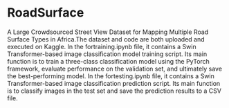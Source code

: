 # RoadSurface
 A Large Crowdsourced Street View Dataset for Mapping Multiple Road Surface Types in Africa.The dataset and code are both uploaded and executed on Kaggle.
In the fortraining.ipynb file, it contains a Swin Transformer-based image classification model training script. Its main function is to train a three-class classification model using the PyTorch framework, evaluate performance on the validation set, and ultimately save the best-performing model.
In the fortesting.ipynb file, it contains a Swin Transformer-based image classification prediction script. Its main function is to classify images in the test set and save the prediction results to a CSV file.
